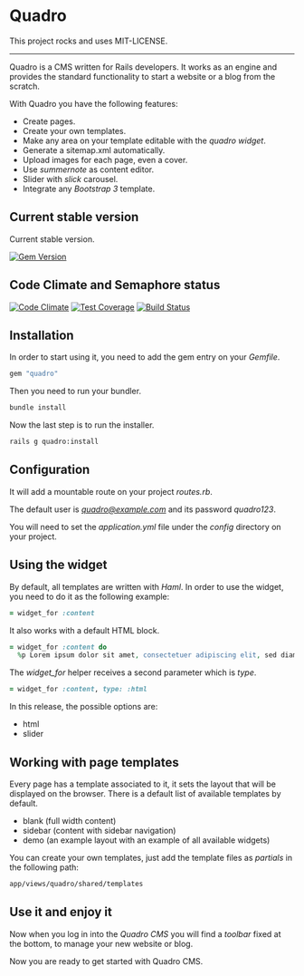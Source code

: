 # Quadro

This project rocks and uses MIT-LICENSE.

---

Quadro is a CMS written for Rails developers. It works as an engine and provides the standard functionality to start a website or a blog from the scratch.

With Quadro you have the following features:

- Create pages.
- Create your own templates.
- Make any area on your template editable with the *quadro widget*.
- Generate a sitemap.xml automatically.
- Upload images for each page, even a cover.
- Use *summernote* as content editor.
- Slider with *slick* carousel.
- Integrate any *Bootstrap 3* template.

## Current stable version

Current stable version.

[![Gem Version](https://badge.fury.io/rb/quadro.png)](https://badge.fury.io/rb/quadro)

## Code Climate and Semaphore status

[![Code Climate](https://codeclimate.com/github/hugogilmar/quadro/badges/gpa.svg)](https://codeclimate.com/github/hugogilmar/quadro)
[![Test Coverage](https://codeclimate.com/github/hugogilmar/quadro/badges/coverage.svg)](https://codeclimate.com/github/hugogilmar/quadro/coverage)
[![Build Status](https://semaphoreci.com/api/v1/projects/8ea0775c-7bb5-4de3-8c19-81b120edb79b/671958/shields_badge.svg)](https://semaphoreci.com/hugogilmar/quadro)

## Installation

In order to start using it, you need to add the gem entry on your *Gemfile*.

```ruby
gem "quadro"
```

Then you need to run your bundler.

```bash
bundle install
```

Now the last step is to run the installer.

```bash
rails g quadro:install
```

## Configuration

It will add a mountable route on your project *routes.rb*.

The default user is *quadro@example.com* and its password *quadro123*.

You will need to set the *application.yml* file under the *config* directory on your project.

## Using the widget

By default, all templates are written with *Haml*. In order to use the widget, you need to do it as the following example:

```ruby
= widget_for :content
```

It also works with a default HTML block.

```ruby
= widget_for :content do
  %p Lorem ipsum dolor sit amet, consectetuer adipiscing elit, sed diam nonummy nibh euismod tincidunt ut laoreet dolore magna aliquam erat volutpat.
```

The *widget_for* helper receives a second parameter which is *type*.

```ruby
= widget_for :content, type: :html
```

In this release, the possible options are:

- html
- slider

## Working with page templates

Every page has a template associated to it, it sets the layout that will be displayed on the browser. There is a default list of available templates by default.

- blank (full width content)
- sidebar (content with sidebar navigation)
- demo (an example layout with an example of all available widgets)

You can create your own templates, just add the template files as *partials* in the following path:

```bash
app/views/quadro/shared/templates
```

## Use it and enjoy it

Now when you log in into the *Quadro CMS* you will find a *toolbar* fixed at the bottom, to manage your new website or blog.

Now you are ready to get started with Quadro CMS.
